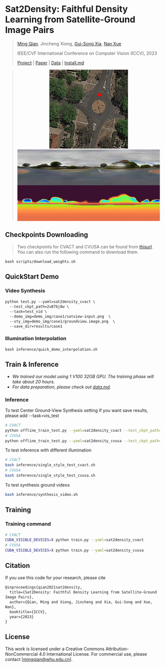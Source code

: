 # Sat2Density: Faithful Density Learning from Satellite-Ground Image Pairs

> [Ming Qian](https://qianmingduowan.github.io/), Jincheng Xiong, [Gui-Song Xia](http://www.captain-whu.com/xia_En.html), [Nan Xue](https://xuenan.net)
>
> IEEE/CVF International Conference on Computer Vision (ICCV), 2023
>
> [Project](https://sat2density.github.io/) | [Paper](https://arxiv.org/abs/2303.14672) | [Data]() | [Install.md](docs/INSTALL.md)

> <p align="center">
>    <img src="docs/figures/case1-sat.gif" alt="drawing" width="256">
>    <img src="docs/figures/case1-render.gif" alt="drawing" width="512">
> </p>

## Checkpoints Downloading
> Two checkpoints for CVACT and CVUSA can be found from [thisurl](https://github.com/sat2density/checkpoints/releases). You can also run the following command to download them.
```
bash scripts/download_weights.sh
```

## QuickStart Demo
### Video Synthesis
  ```
  python test.py --yaml=sat2density_cvact \
    --test_ckpt_path=2u87bj8w \
    --task=test_vid \
    --demo_img=demo_img/case1/satview-input.png  \
    --sty_img=demo_img/case1/groundview.image.png  \
    --save_dir=results/case1
  ```

### Illumination Interpolation
```
bash inference/quick_demo_interpolation.sh
```


## Train & Inference
- *We trained our model using 1 V100 32GB GPU. The training phase will take about 20 hours.*
- *For data preparation, please check out [data.md](dataset/INSTALL.md).*




### Inference

To test Center Ground-View Synthesis setting
If you want save results, please add --task=vis_test
```bash
# CVACT
python offline_train_test.py --yaml=sat2density_cvact --test_ckpt_path=2u87bj8w
# CVUSA
python offline_train_test.py --yaml=sat2density_cvusa --test_ckpt_path=2cqv8uh4
```

To test inference with different illumination
```bash
# CVACT
bash inference/single_style_test_cvact.sh
# CVUSA
bash inference/single_style_test_cvusa.sh
```

To test synthesis ground videos
```bash
bash inference/synthesis_video.sh
```

## Training

### Training command

```bash
# CVACT
CUDA_VISIBLE_DEVICES=X python train.py --yaml=sat2density_cvact
# CVUSA
CUDA_VISIBLE_DEVICES=X python train.py --yaml=sat2density_cvusa
```

## Citation
If you use this code for your research, please cite

```
@inproceedings{qian2021sat2density,
  title={Sat2Density: Faithful Density Learning from Satellite-Ground Image Pairs},
  author={Qian, Ming and Xiong, Jincheng and Xia, Gui-Song and Xue, Nan},
  booktitle={ICCV},
  year={2023}
}
```

## License
This work is licensed under a Creative Commons Attribution-NonCommercial 4.0 International License.
For commercial use, please contact [mingqian@whu.edu.cn].
